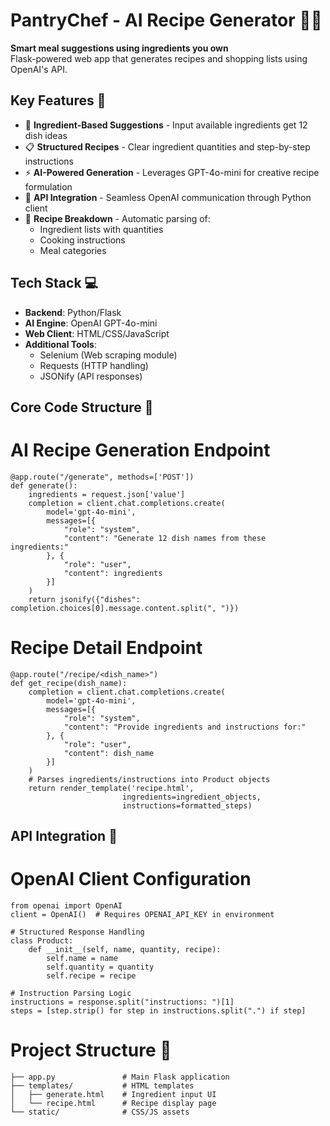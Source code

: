 # PantryChef - AI Recipe Generator 🧑🍳

**Smart meal suggestions using ingredients you own**  
Flask-powered web app that generates recipes and shopping lists using OpenAI's API.

## Key Features 🚩
- 🎯 **Ingredient-Based Suggestions** - Input available ingredients get 12 dish ideas
- 📋 **Structured Recipes** - Clear ingredient quantities and step-by-step instructions
- ⚡ **AI-Powered Generation** - Leverages GPT-4o-mini for creative recipe formulation
- 🔗 **API Integration** - Seamless OpenAI communication through Python client
- 🍳 **Recipe Breakdown** - Automatic parsing of:
  - Ingredient lists with quantities
  - Cooking instructions
  - Meal categories

## Tech Stack 💻
- **Backend**: Python/Flask
- **AI Engine**: OpenAI GPT-4o-mini
- **Web Client**: HTML/CSS/JavaScript
- **Additional Tools**:
  - Selenium (Web scraping module)    
  - Requests (HTTP handling)
  - JSONify (API responses)
## Core Code Structure 🔧
# AI Recipe Generation Endpoint
    @app.route("/generate", methods=['POST'])
    def generate():
        ingredients = request.json['value']
        completion = client.chat.completions.create(
            model='gpt-4o-mini',
            messages=[{
                "role": "system",
                "content": "Generate 12 dish names from these ingredients:"
            }, {
                "role": "user",
                "content": ingredients
            }]
        )
        return jsonify({"dishes": completion.choices[0].message.content.split(", ")})

# Recipe Detail Endpoint
    @app.route("/recipe/<dish_name>")
    def get_recipe(dish_name):
        completion = client.chat.completions.create(
            model='gpt-4o-mini',
            messages=[{
                "role": "system",
                "content": "Provide ingredients and instructions for:"
            }, {
                "role": "user",
                "content": dish_name
            }]
        )
        # Parses ingredients/instructions into Product objects
        return render_template('recipe.html',
                             ingredients=ingredient_objects,
                             instructions=formatted_steps)
## API Integration 🔌
# OpenAI Client Configuration
    from openai import OpenAI
    client = OpenAI()  # Requires OPENAI_API_KEY in environment
    
    # Structured Response Handling
    class Product:
        def __init__(self, name, quantity, recipe):
            self.name = name
            self.quantity = quantity
            self.recipe = recipe
    
    # Instruction Parsing Logic
    instructions = response.split("instructions: ")[1]
    steps = [step.strip() for step in instructions.split(".") if step]

# Project Structure 📂
    ├── app.py               # Main Flask application
    ├── templates/           # HTML templates
    │   ├── generate.html    # Ingredient input UI
    │   └── recipe.html      # Recipe display page
    └── static/              # CSS/JS assets
